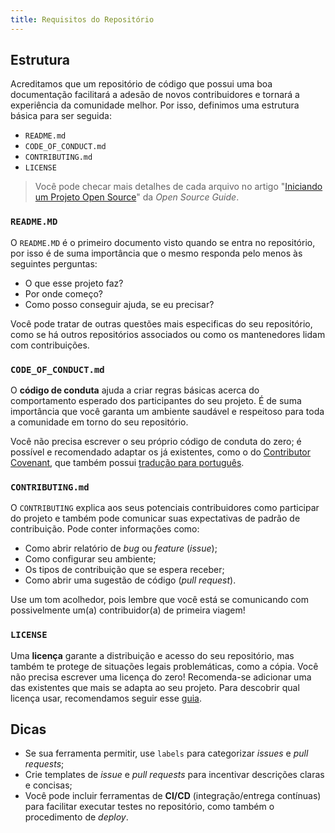 ```yaml
---
title: Requisitos do Repositório
---
```


## Estrutura

Acreditamos que um repositório de código que possui uma boa documentação facilitará a adesão de novos contribuidores e tornará a experiência da comunidade melhor. Por isso, definimos uma estrutura básica para ser seguida:

- `README.md`
- `CODE_OF_CONDUCT.md`
- `CONTRIBUTING.md`
- `LICENSE`

> Você pode checar mais detalhes de cada arquivo no artigo "[Iniciando um Projeto Open Source](https://opensource.guide/pt/starting-a-project/)" da _Open Source Guide_.

### `README.MD`

O `README.MD` é o primeiro documento visto quando se entra no repositório, por isso é de suma importância que o mesmo responda pelo menos às seguintes perguntas:

- O que esse projeto faz?
- Por onde começo?
- Como posso conseguir ajuda, se eu precisar?

Você pode tratar de outras questões mais especificas do seu repositório, como se há outros repositórios associados ou como os mantenedores lidam com contribuições.

### `CODE_OF_CONDUCT.md`

O **código de conduta** ajuda a criar regras básicas acerca do comportamento esperado dos participantes do seu projeto. É de suma importância que você garanta um ambiente saudável e respeitoso para toda a comunidade em torno do seu repositório.

Você não precisa escrever o seu próprio código de conduta do zero; é possível e recomendado adaptar os já existentes, como o do [Contributor Covenant](https://www.contributor-covenant.org/), que também possui [tradução para português](https://www.contributor-covenant.org/translations/).

### `CONTRIBUTING.md`

O `CONTRIBUTING` explica aos seus potenciais contribuidores como participar do projeto e também pode comunicar suas expectativas de padrão de contribuição. Pode conter informações como:

- Como abrir relatório de _bug_ ou _feature_ (_issue_);
- Como configurar seu ambiente;
- Os tipos de contribuição que se espera receber;
- Como abrir uma sugestão de código (_pull request_).

Use um tom acolhedor, pois lembre que você está se comunicando com possivelmente um(a) contribuidor(a) de primeira viagem!

### `LICENSE`

Uma **licença** garante a distribuição e acesso do seu repositório, mas também te protege de situações legais problemáticas, como a cópia. Você não precisa escrever uma licença do zero! Recomenda-se adicionar uma das existentes que mais se adapta ao seu projeto. Para descobrir qual licença usar, recomendamos seguir esse [guia](https://choosealicense.com/).

## Dicas

- Se sua ferramenta permitir, use `labels` para categorizar _issues_ e _pull requests_;
- Crie templates de _issue_ e _pull requests_ para incentivar descrições claras e concisas;
- Você pode incluir ferramentas de **CI/CD** (integração/entrega contínuas) para facilitar executar testes no repositório, como também o procedimento de _deploy_.
